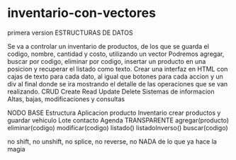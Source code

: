 # inventario-con-vectores
primera version
ESTRUCTURAS DE DATOS

Se va a controlar un inventario de productos, de los que se guarda el codigo, nombre, cantidad y costo, utilizando un vector
Podremos agregar, buscar por codigo, eliminar por codigo, insertar un producto en una posicion y recuperar el listado como texto.
Crear una interfaz en HTML con cajas de texto para cada dato, al igual que botones para cada accion y un div al final donde se ira mostrando el detalle de las operaciones que se van realizando.
CRUD
Create Read Update Delete
Sistemas de informacion
Altas, bajas, modificaciones y consultas


NODO BASE     Estructura        Aplicacion
producto       Inventario         crear productos y guardar
vehiculo       Lote
contacto       Agenda
              TRANSPARENTE
               agregar(producto)
               eliminar(codigo)
                    modificar(codigo)
               listado()
               listadoInverso()
               buscar(codigo)
                 
no shift, no unshift, no splice, no reverse, no NADA de lo que ya hace la magia
